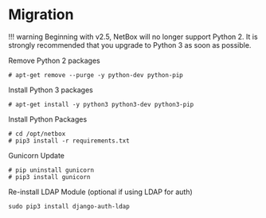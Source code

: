 # Migration

!!! warning
    Beginning with v2.5, NetBox will no longer support Python 2. It is strongly recommended that you upgrade to Python 3 as soon as possible.

Remove Python 2 packages

```no-highlight
# apt-get remove --purge -y python-dev python-pip
```

Install Python 3 packages

```no-highlight
# apt-get install -y python3 python3-dev python3-pip
```

Install Python Packages

```no-highlight
# cd /opt/netbox
# pip3 install -r requirements.txt
```

Gunicorn Update

```no-highlight
# pip uninstall gunicorn
# pip3 install gunicorn
```

Re-install LDAP Module (optional if using LDAP for auth)

```no-highlight
sudo pip3 install django-auth-ldap
```
